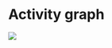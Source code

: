 # Activity graph

<img src="https://raw.githubusercontent.com/Risingson/eedocs/master/docs/images/ssi/act.png">
<!--stackedit_data:
eyJoaXN0b3J5IjpbLTM5MzMxMzcwNF19
-->